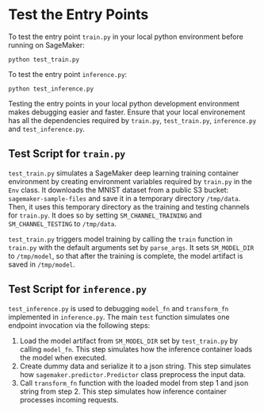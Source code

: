 # Test the Entry Points
To test the entry point `train.py` in your local python environment before 
running on SageMaker:
```
python test_train.py
```

To test the entry point `inference.py`:
```
python test_inference.py
```

Testing the entry points in your local python development environment makes 
debugging easier and faster. Ensure that your local environement has 
all the dependencies required by `train.py`, `test_train.py`, `inference.py` and 
`test_inference.py`. 

## Test Script for `train.py`
`test_train.py` simulates a SageMaker deep learning training container 
environment by creating environment variables required by `train.py` in 
the `Env` class. It downloads the MNIST dataset from a public S3 bucket: 
`sagemaker-sample-files` and save it in a temporary directory `/tmp/data`.
Then, it uses this temporary directory as the training and testing channels
for `train.py`. It does so by setting `SM_CHANNEL_TRAINING` and `SM_CHANNEL_TESTING` to `/tmp/data`. 

`test_train.py` triggers model training by calling the `train` function in 
`train.py` with the default arguments set by `parse_args`. It sets 
`SM_MODEL_DIR` to `/tmp/model`, so that after the training is complete, the
model artifact is saved in `/tmp/model`.

## Test Script for `inference.py`
`test_inference.py` is used to debugging `model_fn` and `transform_fn` implemented
in `inference.py`. The main `test` function simulates one endpoint invocation 
via the following steps:
1. Load the model artifact from `SM_MODEL_DIR` set by `test_train.py` by calling
`model_fn`. This step simulates how the inference container loads the model when
executed. 
2. Create dummy data and serialize it to a json string. This step simulates 
how `sagemaker.predictor.Predictor` class preprocess the input data. 
3. Call `transform_fn` function with the loaded model from step 1 and json string
from step 2. This step simulates how inference container processes incoming 
requests. 

